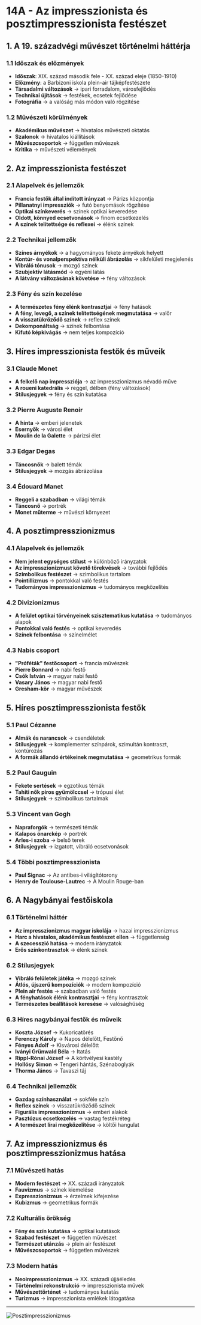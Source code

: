 # 14A - Az impresszionista és posztimpresszionista festészet

## 1. A 19. századvégi művészet történelmi háttérja

### 1.1 Időszak és előzmények
- **Időszak**: XIX. század második fele - XX. század eleje (1850-1910)
- **Előzmény**: a Barbizoni iskola plein-air tájképfestészete
- **Társadalmi változások** → ipari forradalom, városfejlődés
- **Technikai újítások** → festékek, ecsetek fejlődése
- **Fotográfia** → a valóság más módon való rögzítése

### 1.2 Művészeti körülmények
- **Akadémikus művészet** → hivatalos művészeti oktatás
- **Szalonok** → hivatalos kiállítások
- **Művészcsoportok** → független művészek
- **Kritika** → művészeti vélemények

## 2. Az impresszionista festészet

### 2.1 Alapelvek és jellemzők
- **Francia festők által indított irányzat** → Párizs központja
- **Pillanatnyi impressziók** → futó benyomások rögzítése
- **Optikai színkeverés** → színek optikai keveredése
- **Oldott, könnyed ecsetvonások** → finom ecsetkezelés
- **A színek telítettsége és reflexei** → élénk színek

### 2.2 Technikai jellemzők
- **Színes árnyékok** → a hagyományos fekete árnyékok helyett
- **Kontúr- és vonalperspektíva nélküli ábrázolás** → síkfelületi megjelenés
- **Vibráló tónusok** → mozgó színek
- **Szubjektív látásmód** → egyéni látás
- **A látvány változásának követése** → fény változások

### 2.3 Fény és szín kezelése
- **A természetes fény élénk kontrasztjai** → fény hatások
- **A fény, levegő, a színek telítettségének megmutatása** → valőr
- **A visszatükröződő színek** → reflex színek
- **Dekomponáltság** → színek felbontása
- **Kifutó képkivágás** → nem teljes kompozíció

## 3. Híres impresszionista festők és műveik

### 3.1 Claude Monet
- **A felkelő nap impressziója** → az impresszionizmus névadó műve
- **A roueni katedrális** → reggel, délben (fény változások)
- **Stílusjegyek** → fény és szín kutatása

### 3.2 Pierre Auguste Renoir
- **A hinta** → emberi jelenetek
- **Esernyők** → városi élet
- **Moulin de la Galette** → párizsi élet

### 3.3 Edgar Degas
- **Táncosnők** → balett témák
- **Stílusjegyek** → mozgás ábrázolása

### 3.4 Édouard Manet
- **Reggeli a szabadban** → világi témák
- **Táncosnő** → portrék
- **Monet műterme** → művészi környezet

## 4. A posztimpresszionizmus

### 4.1 Alapelvek és jellemzők
- **Nem jelent egységes stílust** → különböző irányzatok
- **Az impresszionizmust követő törekvések** → további fejlődés
- **Szimbolikus festészet** → szimbolikus tartalom
- **Pointillizmus** → pontokkal való festés
- **Tudományos impresszionizmus** → tudományos megközelítés

### 4.2 Divizionizmus
- **A felület optikai törvényeinek szisztematikus kutatása** → tudományos alapok
- **Pontokkal való festés** → optikai keveredés
- **Színek felbontása** → színelmélet

### 4.3 Nabis csoport
- **"Próféták" festőcsoport** → francia művészek
- **Pierre Bonnard** → nabi festő
- **Csók István** → magyar nabi festő
- **Vasary János** → magyar nabi festő
- **Gresham-kör** → magyar művészek

## 5. Híres posztimpresszionista festők

### 5.1 Paul Cézanne
- **Almák és narancsok** → csendéletek
- **Stílusjegyek** → komplementer színpárok, szimultán kontraszt, kontúrozás
- **A formák állandó értékeinek megmutatása** → geometrikus formák

### 5.2 Paul Gauguin
- **Fekete sertések** → egzotikus témák
- **Tahiti nők piros gyümölccsel** → trópusi élet
- **Stílusjegyek** → szimbolikus tartalmak

### 5.3 Vincent van Gogh
- **Napraforgók** → természeti témák
- **Kalapos önarckép** → portrék
- **Arles-i szoba** → belső terek
- **Stílusjegyek** → izgatott, vibráló ecsetvonások

### 5.4 Többi posztimpresszionista
- **Paul Signac** → Az antibes-i világítótorony
- **Henry de Toulouse-Lautrec** → A Moulin Rouge-ban

## 6. A Nagybányai festőiskola

### 6.1 Történelmi háttér
- **Az impresszionizmus magyar iskolája** → hazai impresszionizmus
- **Harc a hivatalos, akadémikus festészet ellen** → függetlenség
- **A szecesszió hatása** → modern irányzatok
- **Erős színkontrasztok** → élénk színek

### 6.2 Stílusjegyek
- **Vibráló felületek játéka** → mozgó színek
- **Átlós, újszerű kompozíciók** → modern kompozíció
- **Plein air festés** → szabadban való festés
- **A fényhatások élénk kontrasztjai** → fény kontrasztok
- **Természetes beállítások keresése** → valósághűség

### 6.3 Híres nagybányai festők és műveik
- **Koszta József** → Kukoricatörés
- **Ferenczy Károly** → Napos délelőtt, Festőnő
- **Fényes Adolf** → Kisvárosi délelőtt
- **Iványi Grünwald Béla** → Itatás
- **Rippl-Rónai József** → A körtvélyesi kastély
- **Hollósy Simon** → Tengeri hántás, Szénaboglyák
- **Thorma János** → Tavaszi táj

### 6.4 Technikai jellemzők
- **Gazdag színhasználat** → sokféle szín
- **Reflex színek** → visszatükröződő színek
- **Figurális impresszionizmus** → emberi alakok
- **Pasztózus ecsetkezelés** → vastag festékréteg
- **A természet lírai megközelítése** → költői hangulat

## 7. Az impresszionizmus és posztimpresszionizmus hatása

### 7.1 Művészeti hatás
- **Modern festészet** → XX. századi irányzatok
- **Fauvizmus** → színek kiemelése
- **Expresszionizmus** → érzelmek kifejezése
- **Kubizmus** → geometrikus formák

### 7.2 Kulturális örökség
- **Fény és szín kutatása** → optikai kutatások
- **Szabad festészet** → független művészet
- **Természet utánzás** → plein air festészet
- **Művészcsoportok** → független művészek

### 7.3 Modern hatás
- **Neoimpresszionizmus** → XX. századi újjáéledés
- **Történelmi rekonstrukció** → impresszionista művek
- **Művészettörténet** → tudományos kutatás
- **Turizmus** → impresszionista emlékek látogatása

---

![Posztimpresszionizmus](../../base/kepek/images/14_Posztimpresszionuzmus_KÉP.png)
